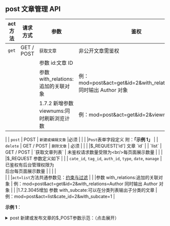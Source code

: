 ## post 文章管理 API

| act 方法 | 请求方式   | 参数                                                     | 鉴权               |
| -------- | ---------- | ------------------------------------------------------- | ----------------- |
| `get`    | GET / POST | `获取文章`                                                | 非公开文章需鉴权   |
|          |            |参数 id:文章 ID
|          |            |参数 with_relations:追加的关联对象  | 例：mod=post&act=get&id=2&with_relations=Author 同时输出 Author 对象
|          |            |1.7.2 新增参数 viewnums:同时刷新浏览计数 | 例：mod=post&act=get&id=2&viewnums=1
|
| `post`   | POST       | `新建或编辑文章`                                            |必须               |
|          |            |`Post`表单字段定义 附：**「示例 1」**
|
| `delete` | GET / POST | `删除文章`                                                  | 必须               |
|          |            |$_REQUEST['id'] 文章 `id`
|
| `list`   | GET / POST | `获取文章列表` | 未鉴权请求数量受限为<br/>每页面展示数量 |
|          |            |$_REQUEST 参数定义如下
|          |            | `cate_id`, `tag_id`, `auth_id`, `type`, `date`, `manage` |已鉴权有后台管理权限为<br/>后台每页面展示数量 |
|          |            |                                                          
|          |            |`act=list`方法共通参数见：[约束与过滤](books/api-05-design?id=约束与过滤 "约束与过滤")
|          |            |参数 with_relations:追加的关联对象  | 例：mod=post&act=get&id=2&with_relations=Author 同时输出 Author 对象
|          |            |1.7.2.3045增加 参数 with_subcate:可以在分类列表输出子分类的文章 | 例：mod=post&act=list&cate_id=2&with_subcate=1
|

**示例 1**：

<details>
<summary>post 新建或发布文章的$_POST参数示范：（点击展开）</summary>

```php
$_POST['ID'] 为 0 是新建
$_POST['Title']
$_POST['Alias']
$_POST['Type'] 为 0 是文章，1 是 page 页面
$_POST['AuthorID']
$_POST['CateID'] 如果没有提供 CateID,可提供 CateName
$_POST['Intro']
$_POST['Content'] 
$_POST['Tag']
$_POST['PostTime']
$_POST['Status'] 状态
```
注：对于发布文章，额外提供一个`CateName`字段可用来代替`CateID`指定分类，前提是存在以该字段值命名的分类；也可以使用`category`模块内的接口实现自动创建分类等操作；
</details>
